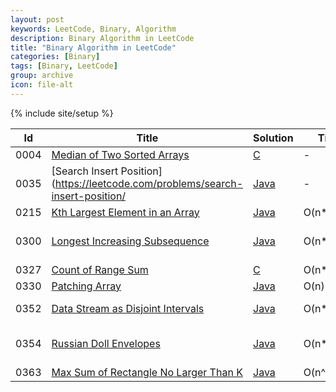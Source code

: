 ```yaml
---
layout: post
keywords: LeetCode, Binary, Algorithm
description: Binary Algorithm in LeetCode
title: "Binary Algorithm in LeetCode"
categories: [Binary]
tags: [Binary, LeetCode]
group: archive
icon: file-alt
---
```

{% include site/setup %}

|Id  | Title  | Solution   | Time | Runtime |  Space | Difficulty  | Catagory|
 ------------ | ------------ | ------------ | ------------ | ------------ | ------------ | ------------ | ------------
|0004|[Median of Two Sorted Arrays](https://leetcode.com/problems/median-of-two-sorted-arrays) | [C](https://e.srl/leetcode-4/)  |   - |45ms| O(1)  |  Hard |Binary|
|0035|[Search Insert Position](https://leetcode.com/problems/search-insert-position/| [Java](https://e.srl/leetcode-35/) |-|-|-|  Easy |Binary|
|0215|[Kth Largest Element in an Array](https://leetcode.com/problems/kth-largest-element-in-an-array) | [Java](https://e.srl/leetcode-215/) | O(n\*lgn) |-| O(1)  |  Medium |Binary|
|0300|[Longest Increasing Subsequence](https://leetcode.com/problems/longest-increasing-subsequence) | [Java](https://e.srl/leetcode-300/)  | O(n\*lgn) |0ms| O(n)  |  Medium |Binary Search DP|
|0327|[Count of Range Sum](https://leetcode.com/problems/count-of-range-sum) | [C](https://e.srl/leetcode-327/)  | O(n\*logn) |9ms| O(n)  |  Hard |Devide|
|0330|[Patching Array](https://leetcode.com/problems/patching-array) | [Java](https://e.srl/leetcode-330/)  | O(n) |1ms| O(1)  |  Hard |Greey|
|0352|[Data Stream as Disjoint Intervals](https://leetcode.com/problems/data-stream-as-disjoint-intervals) | [Java](https://e.srl/leetcode-352/)  | O(n\*lgn) |155ms| O(n)  |  Hard |Binary Search|
|0354|[Russian Doll Envelopes](https://leetcode.com/problems/russian-doll-envelopes) | [Java](https://e.srl/leetcode-354/)  | O(n\*lgn) |13ms| O(n)  |  Hard |Binary Search DP|
|0363|[Max Sum of Rectangle No Larger Than K](https://leetcode.com/problems/max-sum-of-rectangle-no-larger-than-k/) | [Java](https://e.srl/leetcode-363/)  | O(n^2\*lgn) |99.55%| O(n)  |  Hard |Devide|


